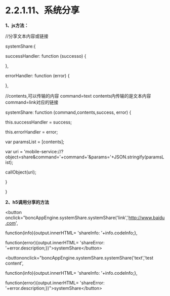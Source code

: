 # **2.2.1.11、系统分享**

**1、js方法：**

//分享文本内容或链接

systemShare:{

successHandler: function \(successo\) {

},

errorHandler: function \(error\) {

},

//contents,可以传输的内容 command=text contents内传输的是文本内容 command=link对应的链接

systemShare: function \(command,contents,success, error\) {

this.successHandler = success;

this.errorHandler = error;

var paramsList = \[contents\];

var uri = 'mobile-service://?object=share&command='+command+'&params='+JSON.stringify\(paramsList\);

 callObject\(uri\);

}

}

**2、h5调用分享的方法**

&lt;button onclick="boncAppEngine.systemShare.systemShare\('link','http://www.baidu.com',

 function\(info\){output.innerHTML= 'shareInfo: '+info.codeInfo;},

 function\(error\){output.innerHTML= 'shareError: '+error.description;}\)"&gt;systemShare&lt;/button&gt;



&lt;buttononclick="boncAppEngine.systemShare.systemShare\('text','test content',

 function\(info\){output.innerHTML= 'shareInfo: '+info.codeInfo;},

 function\(error\){output.innerHTML= 'shareError: '+error.description;}\)"&gt;systemShare&lt;/button&gt;

